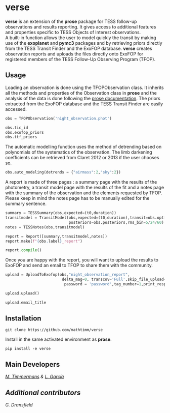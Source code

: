 # verse

 <b>verse</b> is an extension of the <b>prose</b> package for TESS follow-up observations and results reporting. 
 It gives access to additional features and properties specific to TESS Objects of Interest observations.  
A built-in function allows the user to model quickly the transit by making use of the <b>exoplanet</b> and <b>pymc3</b> packages and by retrieving priors directly from the TESS Transit Finder and the ExoFOP database.
<b>verse</b> creates observation reports and uploads the files directly onto ExoFOP for registered members of the TESS Follow-Up Observing Program (TFOP). 


## Usage

Loading an observation is done using the TFOPObservation class. It inherits all the methods and properties of the Observation class in <b>prose</b> and the analysis of the data is done following the [prose documentation](https://lgrcia.github.io/prose-docs). The priors extracted from the ExoFOP database and the TESS Transit Finder are easily accessed.

````python
obs = TFOPObservation('night_observation.phot')

obs.tic_id
obs.exofop_priors
obs.ttf_priors
````

The automatic modelling function uses the method of detrending based on polynomials of the systematics of the observation. The limb darkening coefficients can be retrieved from Claret 2012 or 2013 if the user chooses so. 

````python
obs.auto_modeling(detrends = {"airmass":2,"sky":2})
````

A report is made of three pages : a summary page with the results of the photometry, a transit model page with the results of the fit and a notes page with the summary of the observation and the elements requested by TFOP.  
Please keep in mind the notes page has to be manually edited for the summary sentence.
````python
summary = TESSSummary(obs,expected=(t0,duration))
transitmodel = TransitModel(obs,expected=(t0,duration),transit=obs.opt['transit'], trend= obs.opt['systematics'],
                            posteriors=obs.posteriors,rms_bin=5/24/60)
notes = TESSNotes(obs,transitmodel)

report = Report([summary,transitmodel,notes])
report.make(f"{obs.label}_report")

report.compile()
````

Once you are happy with the report, you will want to upload the results to ExoFOP and send an email to TFOP to share them with the community. 
````python
upload = UploadToExofop(obs,"night_observation_report",
                         delta_mag=0, transcov='Full',skip_file_upload=0,skip_summary_upload=0,toi='1234.01',username='username',
                          password = 'password',tag_number=1,print_responses=False)

upload.upload()

upload.email_title
````
## Installation
````
git clone https://github.com/mathtimm/verse 
````
Install in the same activated environment as <b>prose</b>.
````
pip install -e verse
````

## Main Developers
<i>[M. Timmermans](https://github.com/mathtimm) & <i>[L. García](https://github.com/LionelGarcia)

## Additional contributors 
<i>G. Dransfield</i> 



